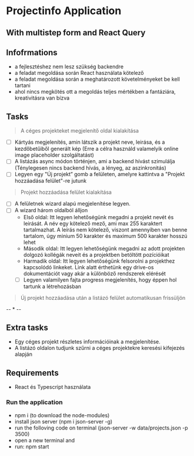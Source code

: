 # Projectinfo Application
## With multistep form and React Query

## Infofrmations
- a fejlesztéshez nem lesz szükség backendre
- a feladat megoldása során React használata kötelező <!-- Typescript -->
- a feladat megoldása során a meghatározott követelményeket be kell tartani
- ahol nincs megkötés ott a megoldás teljes mértékben a fantáziára, kreativitásra van bízva

## Tasks
> A céges projekteket megjelenítő oldal kialakítása

- [ ] Kártyás megjelenítés, amin látszik a projekt neve, leirása, és a kezdőbetűiből generált kép (Erre a célra használd valamelyik online image placeholder szolgáltatást)
- [ ] A listázás async módon történjen, ami a backend hívást szimulálja (Ténylegesen nincs backend hívás, a lényeg, az aszinkronitás)
- [ ] Legyen egy "Új projekt” gomb a felületen, amelyre kattintva a "Projekt hozzáadása felület"-re jutunk

> Projekt hozzáadása felület kialakítása

- [ ] A felületnek wizard alapú megjelenítése legyen.
- [ ] A wizard három oldalból álljon
    - Első oldal: Itt legyen lehetőségünk megadni a projekt nevét és leirását. A név egy kötelező mező, ami max 255 karaktert tartalmazhat. A leírás nem kötelező, viszont amennyiben van benne tartalom, úgy minium 50 karakter és maximum 500 karakter hosszú lehet
    - Második oldal: Itt legyen lehetőségünk megadni az adott projekten dolgozó kollégák neveit és a projektben betöltött pozícióikat
    - Harmadik oldal: Itt legyen lehetőségünk felsorolni a projekthez kapcsolódó linkeket. Link alatt érthetünk egy drive-os dokumentációt vagy akár a különböző rendszerek elérését
    - [ ] Legyen valamilyen fajta progress megjelenítés, hogy éppen hol tartunk a létrehozásban

> Új projekt hozzáadása után a listázó felület automatikusan frissüljön

-- * --

## Extra tasks
- Egy céges projekt részletes információinak a megjelenítése.
- A listázó oldalon tudjunk szűrni a céges projektekre keresési kifejezés alapján

## Requirements
- React és Typescript használata

### Run the application
- npm i (to download the node-modules)
- install json server (npm i json-server -g)
- run the folloving code on terminal (json-server -w data/projects.json -p 3500)
- open a new terminal and
- run: npm start
